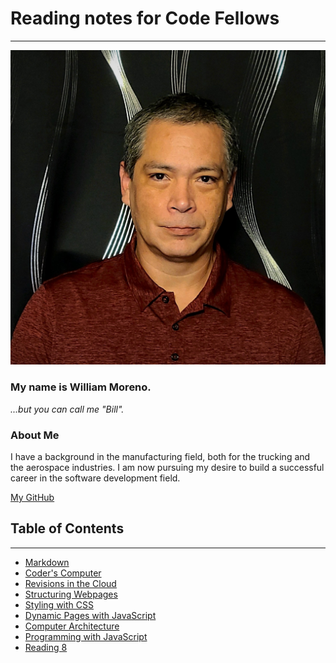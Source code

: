 # Reading notes for Code Fellows

---

![Profile Pic](Bill-Pic.jpg)

### My name is William Moreno.

_...but you can call me "Bill"._

### About Me

I have a background in the manufacturing field, both for the trucking and the aerospace industries. I am now pursuing my desire to build a successful career in the software development field.

[My GitHub](https://github.com/William-Moreno)

## Table of Contents

---

- [Markdown](markdown.md)
- [Coder's Computer](coders_computer.md)
- [Revisions in the Cloud](revisions_in_the_cloud.md)
- [Structuring Webpages](structuring_webpages.md)
- [Styling with CSS](css_styling.md)
- [Dynamic Pages with JavaScript](dynamic_pages.md)
- [Computer Architecture](computer_architecture.md)
- [Programming with JavaScript](programming_javascript.md)
- [Reading 8]()
